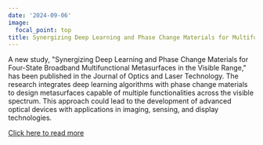 ```yaml
---
date: '2024-09-06'
image:
  focal_point: top
title: Synergizing Deep Learning and Phase Change Materials for Multifunctional Metasurfaces
---
```


A new study, "Synergizing Deep Learning and Phase Change Materials for Four-State Broadband Multifunctional Metasurfaces in the Visible Range," has been published in the Journal of Optics and Laser Technology. The research integrates deep learning algorithms with phase change materials to design metasurfaces capable of multiple functionalities across the visible spectrum. This approach could lead to the development of advanced optical devices with applications in imaging, sensing, and display technologies.

[Click here to read more](https://doi.org/10.1016/j.optlastec.2024.108789)

<!--more-->
